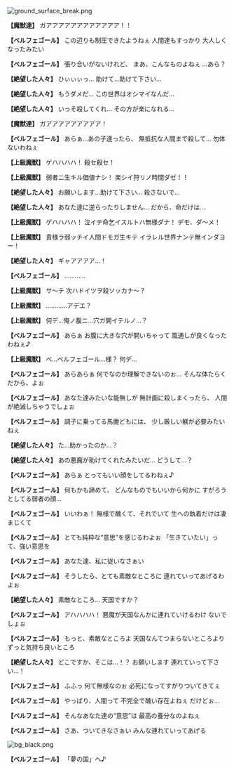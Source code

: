 
![ground_surface_break.png](../images/backgrounds/ground_surface_break.png)

**【魔獣達】**
ガアアアアアアアアアアアア！！

**【ベルフェゴール】**
この辺りも制圧できたようねぇ
人間達もすっかり
大人しくなったみたい

**【ベルフェゴール】**
張り合いがないけれど、
まあ、こんなものよねぇ
…あら？

**【絶望した人々】**
ひぃぃぃっ…
助けて…助けて下さい…

**【絶望した人々】**
もうダメだ…
この世界はオシマイなんだ…

**【絶望した人々】**
いっそ殺してくれ…
その方が楽になれる…

**【魔獣達】**
ガアアアアアアアアア！

**【ベルフェゴール】**
あらぁ…あの子達ったら、
無抵抗な人間まで殺して…
勿体ないわねぇ

**【上級魔獣】**
ゲハハハハ！
殺セ殺セ！

**【上級魔獣】**
弱者ニ生キル価値ナシ！
楽シイ狩リノ時間ダゼ！！

**【絶望した人々】**
お願いします…助けて下さい…
殺さないで…

**【絶望した人々】**
あなた達に逆らったりしません…
だから、命だけは…

**【上級魔獣】**
ゲハハハハ！
泣イテ命乞イスルトハ無様ダナ！
デモ、ダ～メ！

**【上級魔獣】**
貴様ラ弱ッチイ人間ドモガ生キテ
イラレル世界ナンテ無インダヨー！

**【絶望した人々】**
ギャアアアア…！

**【ベルフェゴール】**
…………

**【上級魔獣】**
サ～テ
次ハドイツヲ殺ソッカナ～？

**【上級魔獣】**
…………アデエ？

**【上級魔獣】**
何デ…俺ノ腹ニ…穴ガ開イテルノ…？

**【ベルフェゴール】**
あらぁ
お腹に大きな穴が開いちゃって
風通しが良くなったわねぇ♪

**【上級魔獣】**
ベ…ベルフェゴール…様？
何デ…

**【ベルフェゴール】**
あらあらぁ
何でなのか理解できないのぉ…
そんな体たらくだから、よぉ

**【ベルフェゴール】**
あなた達みたいな能無しが
無計画に殺しまくったら、
人間が絶滅しちゃうでしょぉ

**【ベルフェゴール】**
調子に乗ってる馬鹿どもには、
少し厳しい躾が必要みたいねぇ

**【絶望した人々】**
た…助かったのか…？

**【絶望した人々】**
あの悪魔が助けてくれたみたいだ…
どうして…？

**【ベルフェゴール】**
あらぁ
とってもいい顔をしてるわねぇ♪

**【ベルフェゴール】**
何もかも諦めて、
どんなものでもいいから何かに
すがろうとしてる弱者の顔…

**【ベルフェゴール】**
いいわぁ！
無様で醜くて、それでいて
生への執着だけは凄まじくて

**【ベルフェゴール】**
とても純粋な“意思”を感じるわよぉ
「生きていたい」って、強い意思を

**【ベルフェゴール】**
あなた達、私に従いなさぁい

**【ベルフェゴール】**
そうしたら、とても素敵なところに
連れていってあげるわよぉ

**【絶望した人々】**
素敵なところ…
天国ですか？

**【ベルフェゴール】**
アハハハハ！
悪魔が天国なんかに連れていけるわけ
ないでしょぉ

**【ベルフェゴール】**
もっと、素敵なところよ
天国なんてつまらないところより
ずっと気持ち良いところ

**【絶望した人々】**
どこですか、そこは…！？
お願いします
連れていって下さい…！

**【ベルフェゴール】**
ふふっ
何て無様なのぉ
必死になってすがりついてきてぇ

**【ベルフェゴール】**
やっぱり、人間って
不完全で醜い存在よねぇ
だけどぉ…

**【ベルフェゴール】**
そんなあなた達の“意思”は
最高の養分なのよねぇ

**【ベルフェゴール】**
さあ、ついてきなさぁい
みんな連れていってあげる

![bg_black.png](../images/backgrounds/bg_black.png)

**【ベルフェゴール】**
「夢の国」へ♪

